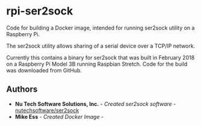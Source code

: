 # rpi-ser2sock

Code for building a Docker image, intended for running ser2sock utility on a Raspberry Pi.

The ser2sock utility allows sharing of a serial device over a TCP/IP network. 

Currently this contains a binary for ser2sock that was built in February 2018 on a Raspberry Pi Model 3B running Raspbian Stretch. Code for the build was downloaded from GitHub.

## Authors

* **Nu Tech Software Solutions, Inc.** - *Created ser2sock software* - [nutechsoftware/ser2sock](https://github.com/nutechsoftware/ser2sock)
* **Mike Ess** - *Created Docker Image* - 
